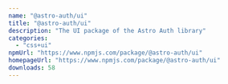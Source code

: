 ```yaml
---
name: "@astro-auth/ui"
title: "@astro-auth/ui"
description: "The UI package of the Astro Auth library"
categories:
  - "css+ui"
npmUrl: "https://www.npmjs.com/package/@astro-auth/ui"
homepageUrl: "https://www.npmjs.com/package/@astro-auth/ui"
downloads: 58
---
```


